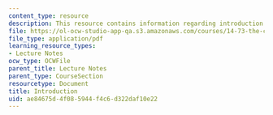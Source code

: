 ```yaml
---
content_type: resource
description: This resource contains information regarding introduction.
file: https://ol-ocw-studio-app-qa.s3.amazonaws.com/courses/14-73-the-challenge-of-world-poverty-spring-2011/ae84675d4f085944f4c6d322daf10e22_MIT14_73S11_Lec1_slides.pdf
file_type: application/pdf
learning_resource_types:
- Lecture Notes
ocw_type: OCWFile
parent_title: Lecture Notes
parent_type: CourseSection
resourcetype: Document
title: Introduction
uid: ae84675d-4f08-5944-f4c6-d322daf10e22
---
```

